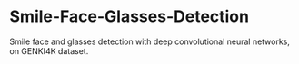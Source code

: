 # Smile-Face-Glasses-Detection
Smile face and glasses detection with deep convolutional neural networks, on GENKI4K dataset.
